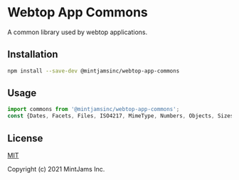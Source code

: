 # Webtop App Commons
A common library used by webtop applications.

## Installation

```sh
npm install --save-dev @mintjamsinc/webtop-app-commons
```

## Usage

```js
import commons from '@mintjamsinc/webtop-app-commons';
const {Dates, Facets, Files, ISO4217, MimeType, Numbers, Objects, Sizes, Strings, Web} = commons;
```

## License

[MIT](https://opensource.org/licenses/MIT)

Copyright (c) 2021 MintJams Inc.